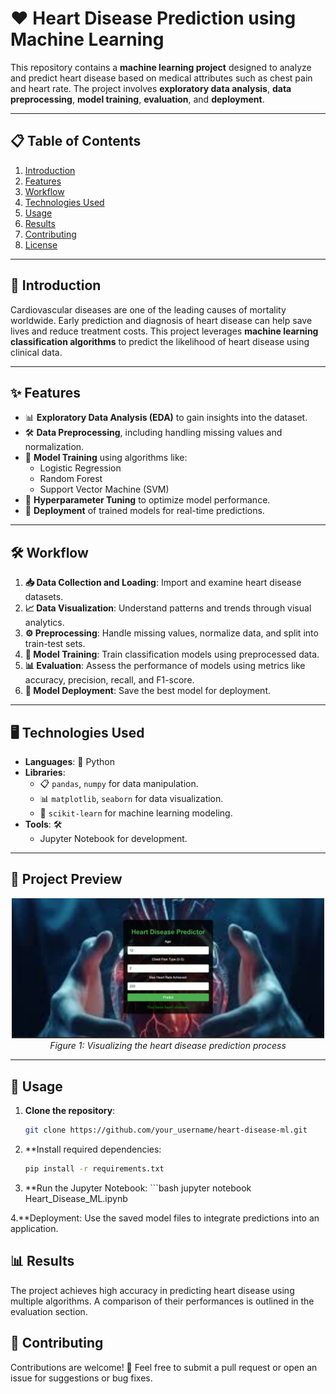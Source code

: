 # ❤️ Heart Disease Prediction using Machine Learning

This repository contains a **machine learning project** designed to analyze and predict heart disease based on medical attributes such as chest pain and heart rate. The project involves **exploratory data analysis**, **data preprocessing**, **model training**, **evaluation**, and **deployment**.

---

## 📋 Table of Contents

1. [Introduction](#-introduction)
2. [Features](#-features)
3. [Workflow](#-workflow)
4. [Technologies Used](#-technologies-used)
5. [Usage](#-usage)
6. [Results](#-results)
7. [Contributing](#-contributing)
8. [License](#-license)

---

## 🏥 Introduction

Cardiovascular diseases are one of the leading causes of mortality worldwide. Early prediction and diagnosis of heart disease can help save lives and reduce treatment costs. This project leverages **machine learning classification algorithms** to predict the likelihood of heart disease using clinical data.

---

## ✨ Features

- 📊 **Exploratory Data Analysis (EDA)** to gain insights into the dataset.
- 🛠️ **Data Preprocessing**, including handling missing values and normalization.
- 🤖 **Model Training** using algorithms like:
  - Logistic Regression
  - Random Forest
  - Support Vector Machine (SVM)
- 🎯 **Hyperparameter Tuning** to optimize model performance.
- 🚀 **Deployment** of trained models for real-time predictions.

---

## 🛠️ Workflow

1. **📥 Data Collection and Loading**: Import and examine heart disease datasets.
2. **📈 Data Visualization**: Understand patterns and trends through visual analytics.
3. **⚙️ Preprocessing**: Handle missing values, normalize data, and split into train-test sets.
4. **🧠 Model Training**: Train classification models using preprocessed data.
5. **📊 Evaluation**: Assess the performance of models using metrics like accuracy, precision, recall, and F1-score.
6. **💾 Model Deployment**: Save the best model for deployment.

---

## 🖥️ Technologies Used

- **Languages**: 🐍 Python  
- **Libraries**:  
  - 📋 `pandas`, `numpy` for data manipulation.  
  - 📊 `matplotlib`, `seaborn` for data visualization.  
  - 🤖 `scikit-learn` for machine learning modeling.  
- **Tools**: 🛠️  
  - Jupyter Notebook for development.

---

## 🌟 Project Preview

<div align="center">
    <img src="UI.png" alt="Heart Disease Prediction" width="500"/>
    <br>
    <em>Figure 1: Visualizing the heart disease prediction process</em>
</div>

---

## 🚀 Usage

1. **Clone the repository**:  
   ```bash
   git clone https://github.com/your_username/heart-disease-ml.git

2. **Install required dependencies:
     ```bash
     pip install -r requirements.txt
     
3. **Run the Jupyter Notebook:
       ```bash
     jupyter notebook Heart_Disease_ML.ipynb

4.**Deployment: Use the saved model files to integrate predictions into an application.

## 📊 Results
The project achieves high accuracy in predicting heart disease using multiple algorithms. A comparison of their performances is outlined in the evaluation section.

## 🤝 Contributing
Contributions are welcome! 🎉
Feel free to submit a pull request or open an issue for suggestions or bug fixes.


